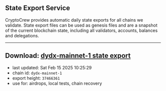 ## State Export Service
CryptoCrew provides automatic daily state exports for all chains we validate. State export files can be used as genesis files and are a snapshot of the current blockchain state, including all validators, accounts, balances and delegations.

---
**Download: [dydx-mainnet-1 state export](https://dl-tyo.ccvalidators.com/SERVICE/dydx/dydx-mainnet-1_export_37466361.json)**
---

- last updated: Sat Feb 15 2025 10:25:29
- chain id: `dydx-mainnet-1`
- export height: `37466361`
- use for: airdrops, local tests, chain recovery

